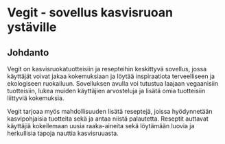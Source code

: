 # Vegit - sovellus kasvisruoan ystäville

## Johdanto
Vegit on kasvisruokatuotteisiin ja resepteihin keskittyvä sovellus, jossa käyttäjät voivat jakaa kokemuksiaan ja löytää inspiraatiota terveelliseen ja ekologiseen ruokailuun. Sovelluksen avulla voi tutustua laajaan vegaanisiin tuotteisiin, lukea muiden käyttäjien arvosteluja ja lisätä omia tuotteisiin liittyviä kokemuksia.

Vegit tarjoaa myös mahdollisuuden lisätä reseptejä, joissa hyödynnetään kasvipohjaisia tuotteita sekä ja antaa niistä palautetta. Reseptit auttavat käyttäjiä kokeilemaan uusia raaka-aineita sekä löytämään luovia ja herkullisia tapoja nauttia kasvisruuasta. 